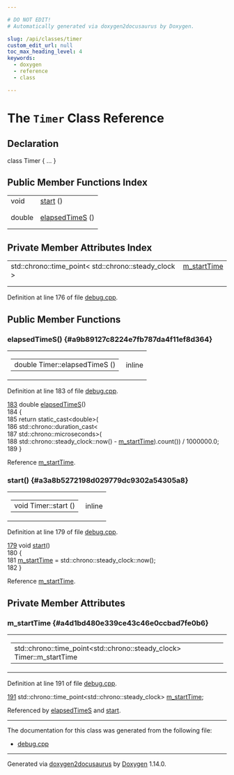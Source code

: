 ```yaml
---

# DO NOT EDIT!
# Automatically generated via doxygen2docusaurus by Doxygen.

slug: /api/classes/timer
custom_edit_url: null
toc_max_heading_level: 4
keywords:
  - doxygen
  - reference
  - class

---
```


<div class="doxyPage">

# The `Timer` Class Reference



## Declaration

<div class="doxyDeclaration">
class Timer { ... }
</div>

## Public Member Functions Index

<table class="doxyMembersIndex">

<tr class="doxyMemberIndexItem">
<td class="doxyMemberIndexItemType" align="left" valign="top">void</td>
<td class="doxyMemberIndexItemName" align="left" valign="top"><a href="#a3a8b5272198d029779dc9302a54305a8">start</a> ()</td>
</tr>
<tr class="doxyMemberIndexDescription">
<td class="doxyMemberIndexDescriptionLeft"></td>
<td class="doxyMemberIndexDescriptionRight">
</td>
</tr>
<tr class="doxyMemberIndexSeparator">
<td class="doxyMemberIndexSeparator" colspan="2"></td>
</tr>

<tr class="doxyMemberIndexItem">
<td class="doxyMemberIndexItemType" align="left" valign="top">double</td>
<td class="doxyMemberIndexItemName" align="left" valign="top"><a href="#a9b89127c8224e7fb787da4f11ef8d364">elapsedTimeS</a> ()</td>
</tr>
<tr class="doxyMemberIndexDescription">
<td class="doxyMemberIndexDescriptionLeft"></td>
<td class="doxyMemberIndexDescriptionRight">
</td>
</tr>
<tr class="doxyMemberIndexSeparator">
<td class="doxyMemberIndexSeparator" colspan="2"></td>
</tr>

</table>

## Private Member Attributes Index

<table class="doxyMembersIndex">

<tr class="doxyMemberIndexItem">
<td class="doxyMemberIndexItemType" align="left" valign="top">std::chrono::time_point&lt; std::chrono::steady_clock &gt;</td>
<td class="doxyMemberIndexItemName" align="left" valign="top"><a href="#a4d1bd480e339ce43c46e0ccbad7fe0b6">m_startTime</a></td>
</tr>
<tr class="doxyMemberIndexDescription">
<td class="doxyMemberIndexDescriptionLeft"></td>
<td class="doxyMemberIndexDescriptionRight">
</td>
</tr>
<tr class="doxyMemberIndexSeparator">
<td class="doxyMemberIndexSeparator" colspan="2"></td>
</tr>

</table>


<p>Definition at line 176 of file <a href="/web-doxygen/docs/api/files/src/debug-cpp">debug.cpp</a>.</p>


<div class="doxySectionDef">

## Public Member Functions

### elapsedTimeS() {#a9b89127c8224e7fb787da4f11ef8d364}

<div class="doxyMemberItem">
<div class="doxyMemberProto">
<table class="doxyMemberLabels">
<tr class="doxyMemberLabels">
<td class="doxyMemberLabelsLeft">
<table class="doxyMemberName">
<tr>
<td class="doxyMemberName">double Timer::elapsedTimeS ()</td>
</tr>
</table>
</td>
<td class="doxyMemberLabelsRight">
<span class="doxyMemberLabels">
<span class="doxyMemberLabel inline">inline</span>
</span>
</td>
</tr>
</table>
</div>
<div class="doxyMemberDoc">



<p>Definition at line 183 of file <a href="/web-doxygen/docs/api/files/src/debug-cpp">debug.cpp</a>.</p>


<div class="doxyProgramListing">

<div class="doxyCodeLine"><span class="doxyLineNumber"><a href="#a9b89127c8224e7fb787da4f11ef8d364">183</a></span><span class="doxyLineContent"><span class="doxyHighlight">    </span><span class="doxyHighlightKeywordType">double</span><span class="doxyHighlight"> <a href="#a9b89127c8224e7fb787da4f11ef8d364">elapsedTimeS</a>()</span></span></div>
<div class="doxyCodeLine"><span class="doxyLineNumber">184</span><span class="doxyLineContent"><span class="doxyHighlight">    {</span></span></div>
<div class="doxyCodeLine"><span class="doxyLineNumber">185</span><span class="doxyLineContent"><span class="doxyHighlight">      </span><span class="doxyHighlightKeywordFlow">return</span><span class="doxyHighlight"> </span><span class="doxyHighlightKeyword">static_cast&lt;</span><span class="doxyHighlightKeywordType">double</span><span class="doxyHighlightKeyword">&gt;</span><span class="doxyHighlight">(</span></span></div>
<div class="doxyCodeLine"><span class="doxyLineNumber">186</span><span class="doxyLineContent"><span class="doxyHighlight">              std::chrono::duration_cast&lt;</span></span></div>
<div class="doxyCodeLine"><span class="doxyLineNumber">187</span><span class="doxyLineContent"><span class="doxyHighlight">                  std::chrono::microseconds&gt;(</span></span></div>
<div class="doxyCodeLine"><span class="doxyLineNumber">188</span><span class="doxyLineContent"><span class="doxyHighlight">                  std::chrono::steady_clock::now() - <a href="#a4d1bd480e339ce43c46e0ccbad7fe0b6">m_startTime</a>).count()) / 1000000.0;</span></span></div>
<div class="doxyCodeLine"><span class="doxyLineNumber">189</span><span class="doxyLineContent"><span class="doxyHighlight">    }</span></span></div>

</div>


<p>Reference <a href="#a4d1bd480e339ce43c46e0ccbad7fe0b6">m_startTime</a>.</p>

</div>
</div>

### start() {#a3a8b5272198d029779dc9302a54305a8}

<div class="doxyMemberItem">
<div class="doxyMemberProto">
<table class="doxyMemberLabels">
<tr class="doxyMemberLabels">
<td class="doxyMemberLabelsLeft">
<table class="doxyMemberName">
<tr>
<td class="doxyMemberName">void Timer::start ()</td>
</tr>
</table>
</td>
<td class="doxyMemberLabelsRight">
<span class="doxyMemberLabels">
<span class="doxyMemberLabel inline">inline</span>
</span>
</td>
</tr>
</table>
</div>
<div class="doxyMemberDoc">



<p>Definition at line 179 of file <a href="/web-doxygen/docs/api/files/src/debug-cpp">debug.cpp</a>.</p>


<div class="doxyProgramListing">

<div class="doxyCodeLine"><span class="doxyLineNumber"><a href="#a3a8b5272198d029779dc9302a54305a8">179</a></span><span class="doxyLineContent"><span class="doxyHighlight">    </span><span class="doxyHighlightKeywordType">void</span><span class="doxyHighlight"> <a href="#a3a8b5272198d029779dc9302a54305a8">start</a>()</span></span></div>
<div class="doxyCodeLine"><span class="doxyLineNumber">180</span><span class="doxyLineContent"><span class="doxyHighlight">    {</span></span></div>
<div class="doxyCodeLine"><span class="doxyLineNumber">181</span><span class="doxyLineContent"><span class="doxyHighlight">      <a href="#a4d1bd480e339ce43c46e0ccbad7fe0b6">m_startTime</a> = std::chrono::steady_clock::now();</span></span></div>
<div class="doxyCodeLine"><span class="doxyLineNumber">182</span><span class="doxyLineContent"><span class="doxyHighlight">    }</span></span></div>

</div>


<p>Reference <a href="#a4d1bd480e339ce43c46e0ccbad7fe0b6">m_startTime</a>.</p>

</div>
</div>

</div>

<div class="doxySectionDef">

## Private Member Attributes

### m\_startTime {#a4d1bd480e339ce43c46e0ccbad7fe0b6}

<div class="doxyMemberItem">
<div class="doxyMemberProto">
<table class="doxyMemberLabels">
<tr class="doxyMemberLabels">
<td class="doxyMemberLabelsLeft">
<table class="doxyMemberName">
<tr>
<td class="doxyMemberName">std::chrono::time_point&lt;std::chrono::steady_clock&gt; Timer::m_startTime</td>
</tr>
</table>
</td>
</tr>
</table>
</div>
<div class="doxyMemberDoc">



<p>Definition at line 191 of file <a href="/web-doxygen/docs/api/files/src/debug-cpp">debug.cpp</a>.</p>


<div class="doxyProgramListing">

<div class="doxyCodeLine"><span class="doxyLineNumber"><a href="#a4d1bd480e339ce43c46e0ccbad7fe0b6">191</a></span><span class="doxyLineContent"><span class="doxyHighlight">    std::chrono::time_point&lt;std::chrono::steady_clock&gt; <a href="#a4d1bd480e339ce43c46e0ccbad7fe0b6">m_startTime</a>;</span></span></div>

</div>


<p>Referenced by <a href="#a9b89127c8224e7fb787da4f11ef8d364">elapsedTimeS</a> and <a href="#a3a8b5272198d029779dc9302a54305a8">start</a>.</p>

</div>
</div>

</div>

<hr/>

The documentation for this class was generated from the following file:

<ul>
<li><a href="/web-doxygen/docs/api/files/src/debug-cpp">debug.cpp</a></li>
</ul>

<hr/>

<p class="doxyGeneratedBy">Generated via <a href="https://github.com/xpack/doxygen2docusaurus">doxygen2docusaurus</a> by <a href="https://www.doxygen.nl">Doxygen</a> 1.14.0.</p>

</div>
